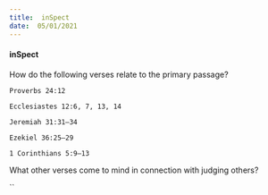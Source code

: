 ```yaml
---
title:  inSpect
date:  05/01/2021
---
```


#### inSpect

How do the following verses relate to the primary passage?

`Proverbs 24:12`

`Ecclesiastes 12:6, 7, 13, 14`

`Jeremiah 31:31–34`

`Ezekiel 36:25–29`

`1 Corinthians 5:9–13`

What other verses come to mind in connection with judging others?

``